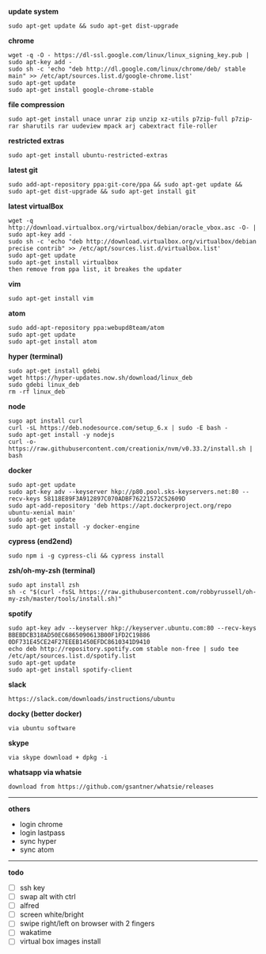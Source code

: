 **update system**
```
sudo apt-get update && sudo apt-get dist-upgrade
```


**chrome**
```
wget -q -O - https://dl-ssl.google.com/linux/linux_signing_key.pub | sudo apt-key add -
sudo sh -c 'echo "deb http://dl.google.com/linux/chrome/deb/ stable main" >> /etc/apt/sources.list.d/google-chrome.list'
sudo apt-get update
sudo apt-get install google-chrome-stable
```

**file compression**
```
sudo apt-get install unace unrar zip unzip xz-utils p7zip-full p7zip-rar sharutils rar uudeview mpack arj cabextract file-roller
```

**restricted extras**
```
sudo apt-get install ubuntu-restricted-extras
```

**latest git**
```
sudo add-apt-repository ppa:git-core/ppa && sudo apt-get update && sudo apt-get dist-upgrade && sudo apt-get install git
```

**latest virtualBox**
```
wget -q http://download.virtualbox.org/virtualbox/debian/oracle_vbox.asc -O- | sudo apt-key add -
sudo sh -c 'echo "deb http://download.virtualbox.org/virtualbox/debian precise contrib" >> /etc/apt/sources.list.d/virtualbox.list'
sudo apt-get update
sudo apt-get install virtualbox
then remove from ppa list, it breakes the updater
```

**vim**
```
sudo apt-get install vim
```

**atom**
```
sudo add-apt-repository ppa:webupd8team/atom
sudo apt-get update
sudo apt-get install atom
```

**hyper (terminal)**
```
sudo apt-get install gdebi
wget https://hyper-updates.now.sh/download/linux_deb
sudo gdebi linux_deb
rm -rf linux_deb
```

**node**
```
sugo apt install curl
curl -sL https://deb.nodesource.com/setup_6.x | sudo -E bash -
sudo apt-get install -y nodejs
curl -o- https://raw.githubusercontent.com/creationix/nvm/v0.33.2/install.sh | bash
```

**docker**
```
sudo apt-get update
sudo apt-key adv --keyserver hkp://p80.pool.sks-keyservers.net:80 --recv-keys 58118E89F3A912897C070ADBF76221572C52609D
sudo apt-add-repository 'deb https://apt.dockerproject.org/repo ubuntu-xenial main'
sudo apt-get update
sudo apt-get install -y docker-engine
```

**cypress (end2end)**
```
sudo npm i -g cypress-cli && cypress install
```

**zsh/oh-my-zsh (terminal)**
```
sudo apt install zsh
sh -c "$(curl -fsSL https://raw.githubusercontent.com/robbyrussell/oh-my-zsh/master/tools/install.sh)"
```

**spotify**
```
sudo apt-key adv --keyserver hkp://keyserver.ubuntu.com:80 --recv-keys BBEBDCB318AD50EC6865090613B00F1FD2C19886 0DF731E45CE24F27EEEB1450EFDC8610341D9410
echo deb http://repository.spotify.com stable non-free | sudo tee /etc/apt/sources.list.d/spotify.list
sudo apt-get update
sudo apt-get install spotify-client
```

**slack**
```
https://slack.com/downloads/instructions/ubuntu
```

**docky (better docker)**
```
via ubuntu software
```

**skype**
```
via skype download + dpkg -i
```

**whatsapp via whatsie**
```
download from https://github.com/gsantner/whatsie/releases
```

---

**others**
- login chrome
- login lastpass
- sync hyper
- sync atom

---

**todo**
- [ ] ssh key
- [ ] swap alt with ctrl
- [ ] alfred
- [ ] screen white/bright
- [ ] swipe right/left on browser with 2 fingers
- [ ] wakatime
- [ ] virtual box images install
